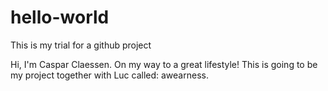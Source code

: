 # hello-world
This is my trial for a github project 

Hi, I'm Caspar Claessen.
On my way to a great lifestyle! 
This is going to be my project together with Luc called: awearness. 


